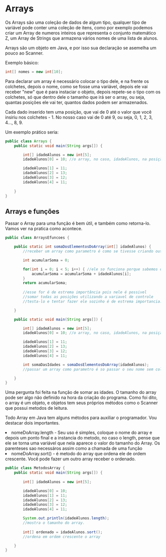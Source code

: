 <h1>Arrays</h1>
Os Arrays são uma coleção de dados de algum tipo, qualquer tipo de variável pode conter uma coleção de itens, como por exemplo podemos criar um Array de numeros inteiros que representa o conjunto matemático Z, um Array de Strings que armazena vários nomes de uma lista de alunos.

Arrays são um objeto em Java, e por isso sua declaração se asemelha um pouco ao Scanner.

Exemplo básico:

```java
int[] nomes = new int[10];
```
Para declarar um array é necessário colocar o tipo dele, e na frente os colchetes, depois o nome, como se fosse uma variável, depois ele vai receber "new" que é para instaciar o objeto, depois repete-se o tipo com os colchetes, só que dentro dele o tamanho que irá ser o array, ou seja, quantas posições ele vai ter, quantos dados podem ser armazenados.

Cada dado inserido tem uma posição, que vai de 0 até o valor que você insiriu nos colchetes - 1. No nosso caso vai de 0 até 9, ou seja, 0, 1, 2, 3, 4..., 8, 9.

Um exemplo prático seria:
```java
public class Arrays {
    public static void main(String args[]) {

        int[] idadeAlunos = new int[5];
        idadeAlunos[0] = 10; //o array, no caso, idadeAlunos, na posição 0 (primeira), recebe o valor de 10. 

        idadeAlunos[1] = 11;
        idadeAlunos[2] = 13;
        idadeAlunos[3] = 12;
        idadeAlunos[4] = 11;
        
    }
}
```

<h2>Arrays e funções</h2>

Passar o Array para uma função é bem útil, e também como retorna-lo. Vamos ver na pratica como acontece.

```java
public class ArraysEfuncoes {

    public static int somaDosElementosDoArray(int[] idadeAlunos) {
        //receber um array como parametro é como se tivesse criando outro array, mas sem a parta da atribuição.

        int acumularSoma = 0;

        for(int i = 0; i < 5; i++) { //ele so funciona porque sabemos o tamanho do array, e se não soubessemos?
            acumularSoma = acumularSoma + idadeAlunos[i];
        }
        return acumularSoma;
        
        //esse for é de estrema importância pois nele é possivel
        //somar todas as posições utilizando a variavel de controle
        //testa-lo e tentar fazer ele sozinho é de estrema importancia.

    }

    public static void main(String args[]) {

        int[] idadeAlunos = new int[5];
        idadeAlunos[0] = 10; //o array, no caso, idadeAlunos, na posição 0 (primeira), recebe o valor de 10. 

        idadeAlunos[1] = 11;
        idadeAlunos[2] = 13;
        idadeAlunos[3] = 12;
        idadeAlunos[4] = 11;

        int somaDasIdades = somaDosElementosDoArray(idadeAlunos);
        //passar um array como parametro é so passar o seu nome sem colchetes nem nada.

    }
}
```

Uma pergunta foi feita na função de somar as idades. O tamanho do array pode ser algo não definido na hora da criação do programa. Como foi dito, o array é um objeto, e objetos tem seus próprios métodos como o Scanner que possui metodos de leitura.

Todo Array em Java tem alguns métodos para auxiliar o programador. Vou destacar dois importantes.

<li>nomeDoArray.length - Seu uso é simples, coloque o nome do array e depois um ponto final e a instancia do metodo, no caso o length, pense que ele se torna uma variável que nela aparece o valor do tamanho do Array. Os parenteses sao necessáros assim como a chamada de uma função</li>

<li>nomeDoArray.sort() - é metodo do array que ordena ele de ordem crescente. Você pode fazer um outro array receber o ordenado.


```java
public class MetodosArray {
    public static void main(String args[]) {
        
        int[] idadeAlunos = new int[5];

        idadeAlunos[0] = 10;
        idadeAlunos[1] = 11;
        idadeAlunos[2] = 13;
        idadeAlunos[3] = 12;
        idadeAlunos[4] = 11;

        System.out.println(idadeAlunos.length);
        //mostra o tamanho do array.
        
        int[] ordenado = idadeAlunos.sort();
        //ordena em ordem crescente o array

    }
}